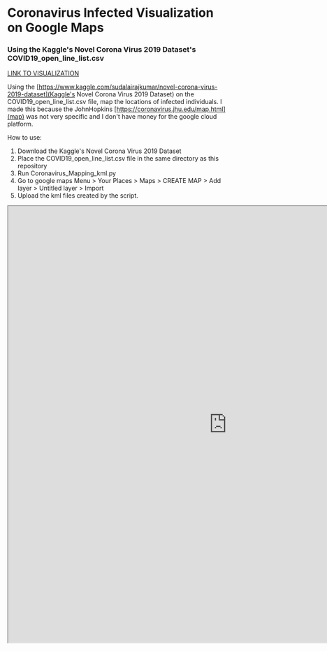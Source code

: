 # Coronavirus Infected Visualization on Google Maps 
### Using the Kaggle's Novel Corona Virus 2019 Dataset's COVID19_open_line_list.csv

[LINK TO VISUALIZATION](https://josephedradan.github.io/Coronavirus_Mapping_kml/)

Using the [https://www.kaggle.com/sudalairajkumar/novel-corona-virus-2019-dataset](Kaggle's Novel Corona Virus 2019 Dataset) on the COVID19_open_line_list.csv file, map the locations of infected individuals.
I made this because the JohnHopkins [https://coronavirus.jhu.edu/map.html](map) was not very specific and I don't have money for the google cloud platform.

How to use:
1. Download the Kaggle's Novel Corona Virus 2019 Dataset
2. Place the COVID19_open_line_list.csv file in the same directory as this repository
3. Run Coronavirus_Mapping_kml.py
4. Go to google maps Menu > Your Places > Maps > CREATE MAP > Add layer > Untitled layer > Import
5. Upload the kml files created by the script.

<iframe src="https://www.google.com/maps/d/embed?mid=1ohBdb42Q5zrpkFQYuJaOB5DOPlWR5nL2&hl=en" width="1000" height="1000"></iframe>
